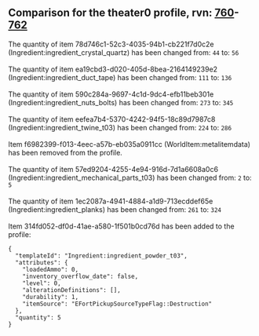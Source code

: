 ## Comparison for the theater0 profile, rvn: [760](https://github.com/PRO100KatYT/FortniteProfileRevisions/tree/main/profiles/theater0/760%20theater0.json)-[762](https://github.com/PRO100KatYT/FortniteProfileRevisions/tree/main/profiles/theater0/762%20theater0.json)

The quantity of item 78d746c1-52c3-4035-94b1-cb221f7d0c2e (Ingredient:ingredient_crystal_quartz) has been changed from: `44` to: `56`
<br><br>
The quantity of item ea19cbd3-d020-405d-8bea-2164149239e2 (Ingredient:ingredient_duct_tape) has been changed from: `111` to: `136`
<br><br>
The quantity of item 590c284a-9697-4c1d-9dc4-efb11beb301e (Ingredient:ingredient_nuts_bolts) has been changed from: `273` to: `345`
<br><br>
The quantity of item eefea7b4-5370-4242-94f5-18c89d7987c8 (Ingredient:ingredient_twine_t03) has been changed from: `224` to: `286`
<br><br>
Item f6982399-f013-4eec-a57b-eb035a0911cc (WorldItem:metalitemdata) has been removed from the profile.
<br><br>
The quantity of item 57ed9204-4255-4e94-916d-7d1a6608a0c6 (Ingredient:ingredient_mechanical_parts_t03) has been changed from: `2` to: `5`
<br><br>
The quantity of item 1ec2087a-4941-4884-a1d9-713ecddef65e (Ingredient:ingredient_planks) has been changed from: `261` to: `324`
<br><br>
Item 314fd052-df0d-41ae-a580-1f501b0cd76d has been added to the profile:

```
{
  "templateId": "Ingredient:ingredient_powder_t03",
  "attributes": {
    "loadedAmmo": 0,
    "inventory_overflow_date": false,
    "level": 0,
    "alterationDefinitions": [],
    "durability": 1,
    "itemSource": "EFortPickupSourceTypeFlag::Destruction"
  },
  "quantity": 5
}
```

<br><br>
